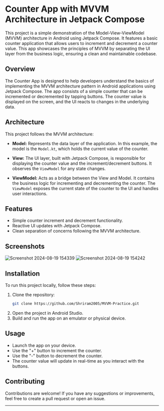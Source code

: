 # Counter App with MVVM Architecture in Jetpack Compose

This project is a simple demonstration of the Model-View-ViewModel (MVVM) architecture in Android using Jetpack Compose. It features a basic counter application that allows users to increment and decrement a counter value. This app showcases the principles of MVVM by separating the UI layer from the business logic, ensuring a clean and maintainable codebase.



## Overview

The Counter App is designed to help developers understand the basics of implementing the MVVM architecture pattern in Android applications using Jetpack Compose. The app consists of a simple counter that can be incremented or decremented by tapping buttons. The counter value is displayed on the screen, and the UI reacts to changes in the underlying data.

## Architecture

This project follows the MVVM architecture:

- **Model:** Represents the data layer of the application. In this example, the model is the `Model.kt`, which holds the current value of the counter.

- **View:** The UI layer, built with Jetpack Compose, is responsible for displaying the counter value and the increment/decrement buttons. It observes the `ViewModel` for any state changes.

- **ViewModel:** Acts as a bridge between the View and Model. It contains the business logic for incrementing and decrementing the counter. The `ViewModel` exposes the current state of the counter to the UI and handles user interactions.

## Features

- Simple counter increment and decrement functionality.
- Reactive UI updates with Jetpack Compose.
- Clean separation of concerns following the MVVM architecture.

## Screenshots

![Screenshot 2024-08-19 154339](https://github.com/user-attachments/assets/a71d4467-199f-4ecc-856b-106e21160ff8)
![Screenshot 2024-08-19 154242](https://github.com/user-attachments/assets/c1dc6ddd-05c9-4723-97f6-675bcdc00597)



## Installation

To run this project locally, follow these steps:

1. Clone the repository:
   ```bash
   git clone https://github.com/Shriram2005/MVVM-Practice.git
   ```
2. Open the project in Android Studio.
3. Build and run the app on an emulator or physical device.

## Usage

- Launch the app on your device.
- Use the "+" button to increment the counter.
- Use the "-" button to decrement the counter.
- The counter value will update in real-time as you interact with the buttons.

## Contributing

Contributions are welcome! If you have any suggestions or improvements, feel free to create a pull request or open an issue.


---
